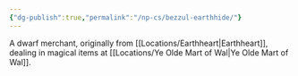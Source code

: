 ```yaml
---
{"dg-publish":true,"permalink":"/np-cs/bezzul-earthhide/"}
---
```


A dwarf merchant, originally from [[Locations/Earthheart\|Earthheart]], dealing in magical items at [[Locations/Ye Olde Mart of Wal\|Ye Olde Mart of Wal]].

